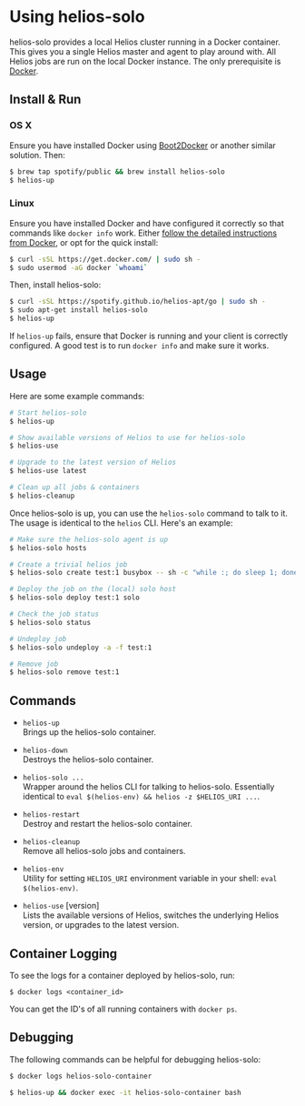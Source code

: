 Using helios-solo
===

helios-solo provides a local Helios cluster running in a Docker container. This
gives you a single Helios master and agent to play around with. All Helios jobs
are run on the local Docker instance. The only prerequisite is
[Docker](https://docs.docker.com/installation/).

Install & Run
---

### OS X

Ensure you have installed Docker using [Boot2Docker](http://boot2docker.io/) or
another similar solution. Then:

```bash
$ brew tap spotify/public && brew install helios-solo
$ helios-up
```

### Linux

Ensure you have installed Docker and have configured it correctly so that
commands like `docker info` work. Either [follow the detailed instructions from Docker](https://docs.docker.com/installation/),
or opt for the quick install:

```bash
$ curl -sSL https://get.docker.com/ | sudo sh -
$ sudo usermod -aG docker `whoami`
```

Then, install helios-solo:

```bash
$ curl -sSL https://spotify.github.io/helios-apt/go | sudo sh -
$ sudo apt-get install helios-solo
$ helios-up
```

If `helios-up` fails, ensure that Docker is running and your client is correctly
configured. A good test is to run `docker info` and make sure it works.

Usage
---

Here are some example commands:

```bash
# Start helios-solo
$ helios-up

# Show available versions of Helios to use for helios-solo
$ helios-use

# Upgrade to the latest version of Helios
$ helios-use latest

# Clean up all jobs & containers
$ helios-cleanup
```

Once helios-solo is up, you can use the `helios-solo` command to talk to it. The
usage is identical to the `helios` CLI. Here's an example:

```bash
# Make sure the helios-solo agent is up
$ helios-solo hosts

# Create a trivial helios job
$ helios-solo create test:1 busybox -- sh -c "while :; do sleep 1; done"

# Deploy the job on the (local) solo host
$ helios-solo deploy test:1 solo

# Check the job status
$ helios-solo status

# Undeploy job
$ helios-solo undeploy -a -f test:1

# Remove job
$ helios-solo remove test:1
```

Commands
--------

* `helios-up`<br />
  Brings up the helios-solo container.

* `helios-down`<br />
  Destroys the helios-solo container.

* `helios-solo ...`<br />
  Wrapper around the helios CLI for talking to helios-solo.
  Essentially identical to `eval $(helios-env) && helios -z $HELIOS_URI ...`.

* `helios-restart`<br />
  Destroy and restart the helios-solo container.

* `helios-cleanup`<br />
  Remove all helios-solo jobs and containers.

* `helios-env`<br />
  Utility for setting `HELIOS_URI` environment variable in your
  shell: `eval $(helios-env)`.

* `helios-use` [version]<br />
  Lists the available versions of Helios, switches the underlying Helios version, or upgrades to the latest version.

Container Logging
-----------------

To see the logs for a container deployed by helios-solo, run:

    $ docker logs <container_id>

You can get the ID's of all running containers with `docker ps`.

Debugging
---------

The following commands can be helpful for debugging helios-solo:

```bash
$ docker logs helios-solo-container

$ helios-up && docker exec -it helios-solo-container bash
```
